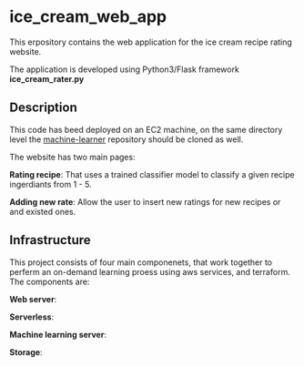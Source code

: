 # ice_cream_web_app

This erpository contains the web application for the ice cream recipe rating website.

The application is developed using Python3/Flask framework __ice_cream_rater.py__

## Description
This code has beed deployed on an EC2 machine, on the same directory level the [machine-learner](https://github.com/dmrimawi/machine-learner) repository should be cloned as well.

The website has two main pages:

__Rating recipe__: That uses a trained classifier model to classify a given recipe ingerdiants from 1 - 5.

__Adding new rate__: Allow the user to insert new ratings for new recipes or and existed ones.

## Infrastructure

This project consists of four main componenets, that work together to perferm an on-demand learning proess using aws services, and terraform. The components are:

__Web server__:

__Serverless__:

__Machine learning server__:

__Storage__:


